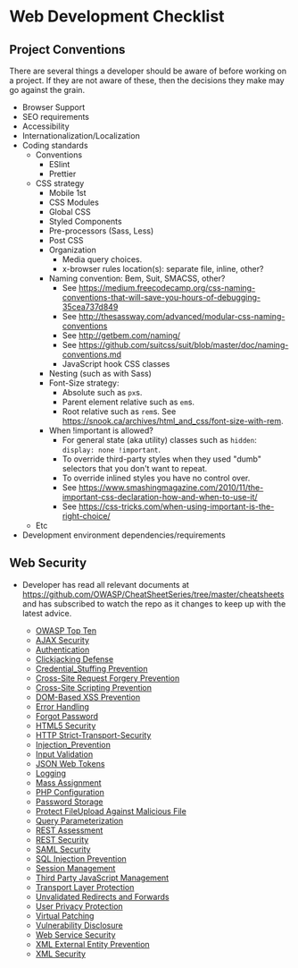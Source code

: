 # Web Development Checklist


## Project Conventions

There are several things a developer should be aware of before working on a
project.  If they are not aware of these, then the decisions they make may go
against the grain.

* Browser Support
* SEO requirements
* Accessibility
* Internationalization/Localization
* Coding standards
  + Conventions
    - ESlint
    - Prettier
  + CSS strategy
    - Mobile 1st
    - CSS Modules
    - Global CSS
    - Styled Components
    - Pre-processors (Sass, Less)
    - Post CSS
    - Organization
      * Media query choices.
      * x-browser rules location(s): separate file, inline, other?
    - Naming convention: Bem, Suit, SMACSS, other?
      * See https://medium.freecodecamp.org/css-naming-conventions-that-will-save-you-hours-of-debugging-35cea737d849
      * See http://thesassway.com/advanced/modular-css-naming-conventions
      * See http://getbem.com/naming/
      * See https://github.com/suitcss/suit/blob/master/doc/naming-conventions.md
      * JavaScript hook CSS classes
    - Nesting (such as with Sass)
    - Font-Size strategy:
      - Absolute such as `px`s.
      - Parent element relative such as `em`s.
      - Root relative such as `rem`s.  See
        https://snook.ca/archives/html_and_css/font-size-with-rem.
    - When !important is allowed?
      * For general state (aka utility) classes such as `hidden`: `display: none
        !important`.
      * To override third-party styles when they used "dumb" selectors that you don't
        want to repeat.
      * To override inlined styles you have no control over.
      * See
        https://www.smashingmagazine.com/2010/11/the-important-css-declaration-how-and-when-to-use-it/
      * See https://css-tricks.com/when-using-important-is-the-right-choice/
  + Etc
* Development environment dependencies/requirements


## Web Security

- Developer has read all relevant documents at https://github.com/OWASP/CheatSheetSeries/tree/master/cheatsheets
  and has subscribed to watch the repo as it changes to keep up with the latest
  advice.
  
  + [OWASP Top Ten](https://www.owasp.org/index.php/Category:OWASP_Top_Ten_Project)
  + [AJAX Security](https://github.com/OWASP/CheatSheetSeries/blob/master/cheatsheets/AJAX_Security_Cheat_Sheet.md)
  + [Authentication](https://github.com/OWASP/CheatSheetSeries/blob/master/cheatsheets/Authentication_Cheat_Sheet.md)
  + [Clickjacking Defense](https://github.com/OWASP/CheatSheetSeries/blob/master/cheatsheets/Clickjacking_Defense_Cheat_Sheet.md)
  + [Credential_Stuffing Prevention](https://github.com/OWASP/CheatSheetSeries/blob/master/cheatsheets/Credential_Stuffing_Prevention_Cheat_Sheet.md)
  + [Cross-Site Request Forgery Prevention](https://github.com/OWASP/CheatSheetSeries/blob/master/cheatsheets/Cross-Site_Request_Forgery_Prevention_Cheat_Sheet.md)
  + [Cross-Site Scripting Prevention](https://github.com/OWASP/CheatSheetSeries/blob/master/cheatsheets/Cross_Site_Scripting_Prevention_Cheat_Sheet.md)
  + [DOM-Based XSS Prevention](https://github.com/OWASP/CheatSheetSeries/blob/master/cheatsheets/DOM_based_XSS_Prevention_Cheat_Sheet.md)
  + [Error Handling](https://github.com/OWASP/CheatSheetSeries/blob/master/cheatsheets/Error_Handling_Cheat_Sheet.md)
  + [Forgot Password](https://github.com/OWASP/CheatSheetSeries/blob/master/cheatsheets/Forgot_Password_Cheat_Sheet.md)
  + [HTML5 Security](https://github.com/OWASP/CheatSheetSeries/blob/master/cheatsheets/HTML5_Security_Cheat_Sheet.md)
  + [HTTP Strict-Transport-Security](https://github.com/OWASP/CheatSheetSeries/blob/master/cheatsheets/HTTP_Strict_Transport_Security_Cheat_Sheet.md)
  + [Injection_Prevention](https://github.com/OWASP/CheatSheetSeries/blob/master/cheatsheets/Injection_Prevention_Cheat_Sheet.md)
  + [Input Validation](https://github.com/OWASP/CheatSheetSeries/blob/master/cheatsheets/Input_Validation_Cheat_Sheet.md)
  + [JSON Web Tokens](https://github.com/OWASP/CheatSheetSeries/blob/master/cheatsheets/JSON_Web_Token_Cheat_Sheet_for_Java.md)
  + [Logging](https://github.com/OWASP/CheatSheetSeries/blob/master/cheatsheets/Logging_Cheat_Sheet.md)
  + [Mass Assignment](https://github.com/OWASP/CheatSheetSeries/blob/master/cheatsheets/Mass_Assignment_Cheat_Sheet.md)
  + [PHP Configuration](https://github.com/OWASP/CheatSheetSeries/blob/master/cheatsheets/PHP_Configuration_Cheat_Sheet.md)
  + [Password Storage](https://github.com/OWASP/CheatSheetSeries/blob/master/cheatsheets/Password_Storage_Cheat_Sheet.md)
  + [Protect FileUpload Against Malicious File](https://github.com/OWASP/CheatSheetSeries/blob/master/cheatsheets/Protect_FileUpload_Against_Malicious_File.md)
  + [Query Parameterization](https://github.com/OWASP/CheatSheetSeries/blob/master/cheatsheets/Query_Parameterization_Cheat_Sheet.md)
  + [REST Assessment](https://github.com/OWASP/CheatSheetSeries/blob/master/cheatsheets/REST_Assessment_Cheat_Sheet.md)
  + [REST Security](https://github.com/OWASP/CheatSheetSeries/blob/master/cheatsheets/REST_Security_Cheat_Sheet.md)
  + [SAML Security](https://github.com/OWASP/CheatSheetSeries/blob/master/cheatsheets/SAML_Security_Cheat_Sheet.md)
  + [SQL Injection Prevention](https://github.com/OWASP/CheatSheetSeries/blob/master/cheatsheets/SQL_Injection_Prevention_Cheat_Sheet.md)
  + [Session Management](https://github.com/OWASP/CheatSheetSeries/blob/master/cheatsheets/Session_Management_Cheat_Sheet.md)
  + [Third Party JavaScript Management](https://github.com/OWASP/CheatSheetSeries/blob/master/cheatsheets/Third_Party_Javascript_Management_Cheat_Sheet.md)
  + [Transport Layer Protection](https://github.com/OWASP/CheatSheetSeries/blob/master/cheatsheets/Transport_Layer_Protection_Cheat_Sheet.md)
  + [Unvalidated Redirects and Forwards](https://github.com/OWASP/CheatSheetSeries/blob/master/cheatsheets/Unvalidated_Redirects_and_Forwards_Cheat_Sheet.md)
  + [User Privacy Protection](https://github.com/OWASP/CheatSheetSeries/blob/master/cheatsheets/User_Privacy_Protection_Cheat_Sheet.md)
  + [Virtual Patching](https://github.com/OWASP/CheatSheetSeries/blob/master/cheatsheets/Virtual_Patching_Cheat_Sheet.md)
  + [Vulnerability Disclosure](https://github.com/OWASP/CheatSheetSeries/blob/master/cheatsheets/Vulnerability_Disclosure_Cheat_Sheet.md)
  + [Web Service Security](https://github.com/OWASP/CheatSheetSeries/blob/master/cheatsheets/Web_Service_Security_Cheat_Sheet.md)
  + [XML External Entity Prevention](https://github.com/OWASP/CheatSheetSeries/blob/master/cheatsheets/XML_External_Entity_Prevention_Cheat_Sheet.md)
  + [XML Security](https://github.com/OWASP/CheatSheetSeries/blob/master/cheatsheets/XML_Security_Cheat_Sheet.md)
